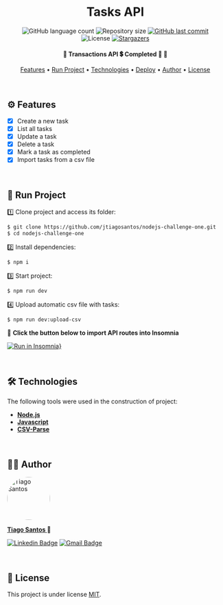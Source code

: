 
<h1 align="center">Tasks API</h1>

<p align="center">
  <img alt="GitHub language count" src="https://img.shields.io/github/languages/count/jtiagosantos/nodejs-challenge-one?color=%green">
  <img alt="Repository size" src="https://img.shields.io/github/repo-size/jtiagosantos/nodejs-challenge-one?color=blue">
  <a href="https://github.com/jtiagosantos/nodejs-challenge-one/commits/master">
    <img alt="GitHub last commit" src="https://img.shields.io/github/last-commit/jtiagosantos/nodejs-challenge-one?color=purple">
  </a>
  <img alt="License" src="https://img.shields.io/badge/license-MIT-brightgreen?color=orange">
   <a href="https://github.com/jtiagosantos/nodejs-challenge-one/stargazers">
    <img alt="Stargazers" src="https://img.shields.io/github/stars/jtiagosantos/nodejs-challenge-one?style=social">
  </a>
</p>

<h4 align="center"> 
  🚧 Transactions API 💲 Completed 🚀 🚧
</h4>

<p align="center">
  <a href="#-features">Features</a> •
  <a href="#-run-project">Run Project</a> • 
  <a href="#-technologies">Technologies</a> • 
  <a href="#-deploy">Deploy</a> • 
  <a href="#-author">Author</a> • 
  <a href="#-license">License</a>
</p>

<br>


## ⚙️ Features

- [x] Create a new task
- [x] List all tasks
- [x] Update a task
- [x] Delete a task
- [x] Mark a task as completed
- [x] Import tasks from a csv file

<br>

## 🚀 Run Project

1️⃣ Clone project and access its folder:

```bash
$ git clone https://github.com/jtiagosantos/nodejs-challenge-one.git
$ cd nodejs-challenge-one
```

2️⃣ Install dependencies:

```bash
$ npm i
```

3️⃣ Start project:

```bash
$ npm run dev
```

4️⃣ Upload automatic csv file with tasks:

```bash
$ npm run dev:upload-csv
```

🔌 **Click the button below to import API routes into Insomnia**

[![Run in Insomnia}](https://insomnia.rest/images/run.svg)](https://insomnia.rest/run/?label=Tasks%20API&uri=https%3A%2F%2Fraw.githubusercontent.com%2Fjtiagosantos%2Fnodejs-challenge-one%2Fmain%2F.github%2Finsomnia-routes.json)

<br>

## 🛠 Technologies

The following tools were used in the construction of project:

- **[Node.js](https://nodejs.org/en)**
- **[Javascript](https://developer.mozilla.org/en-US/docs/Web/JavaScript)**
- **[CSV-Parse](https://www.npmjs.com/package/csv-parse)**

<br>

## 👨‍💻 Author

<img src="https://avatars.githubusercontent.com/u/63312141?v=4" width="100" alt="Tiago Santos" style="border-radius: 50px;" />

<strong><a href="https://github.com/jtiagosantos">Tiago Santos </a>🚀</strong>

[![Linkedin Badge](https://img.shields.io/badge/linkedin-%230077B5.svg?&style=for-the-badge&logo=linkedin&logoColor=white&link=https://www.linkedin.com/in/jos%C3%A9-tiago-santos-de-lima-aaa4361a4/)](https://www.linkedin.com/in/josetiagosantosdelima/)
[![Gmail Badge](https://img.shields.io/badge/Gmail-D14836?style=for-the-badge&logo=gmail&logoColor=white)](mailto:tiago.santos@icomp.ufam.edu.br)

<br>

## 📝 License

This project is under license [MIT](./LICENSE).
